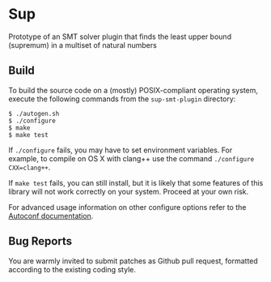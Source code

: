 # Sup

Prototype of an SMT solver plugin that finds the least upper bound (supremum)
in a multiset of natural numbers

## Build

To build the source code on a (mostly) POSIX-compliant operating system,
execute the following commands from the `sup-smt-plugin` directory:

    $ ./autogen.sh
    $ ./configure
    $ make
    $ make test

If `./configure` fails, you may have to set environment variables. For example,
to compile on OS X with clang++ use the command `./configure CXX=clang++`.

If `make test` fails, you can still install, but it is likely that some
features of this library will not work correctly on your system.
Proceed at your own risk.

For advanced usage information on other configure options refer to the
[Autoconf documentation][autoconf].

[autoconf]: http://www.gnu.org/software/autoconf/

## Bug Reports

You are warmly invited to submit patches as Github pull request,
formatted according to the existing coding style.
